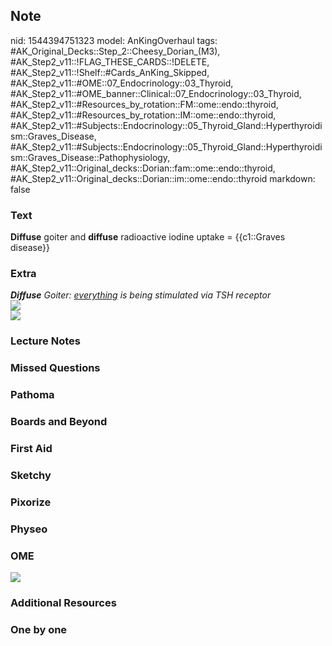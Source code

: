 ## Note
nid: 1544394751323
model: AnKingOverhaul
tags: #AK_Original_Decks::Step_2::Cheesy_Dorian_(M3), #AK_Step2_v11::!FLAG_THESE_CARDS::!DELETE, #AK_Step2_v11::!Shelf::#Cards_AnKing_Skipped, #AK_Step2_v11::#OME::07_Endocrinology::03_Thyroid, #AK_Step2_v11::#OME_banner::Clinical::07_Endocrinology::03_Thyroid, #AK_Step2_v11::#Resources_by_rotation::FM::ome::endo::thyroid, #AK_Step2_v11::#Resources_by_rotation::IM::ome::endo::thyroid, #AK_Step2_v11::#Subjects::Endocrinology::05_Thyroid_Gland::Hyperthyroidism::Graves_Disease, #AK_Step2_v11::#Subjects::Endocrinology::05_Thyroid_Gland::Hyperthyroidism::Graves_Disease::Pathophysiology, #AK_Step2_v11::Original_decks::Dorian::fam::ome::endo::thyroid, #AK_Step2_v11::Original_decks::Dorian::im::ome::endo::thyroid
markdown: false

### Text
<b>Diffuse</b> goiter and <b>diffuse</b> radioactive iodine uptake
= {{c1::Graves disease}}

### Extra
<div>
  <i><b>Diffuse</b> Goiter: <u style="">everything</u> is being
  stimulated via TSH receptor</i>
</div>
<div>
  <i><img src="paste-12043762607849475.jpg"></i>
</div><i><img src="paste-12043590809157633.jpg"></i>

### Lecture Notes


### Missed Questions


### Pathoma


### Boards and Beyond


### First Aid


### Sketchy


### Pixorize


### Physeo


### OME
<div class="ome-widget">
  <a href=
  "https://onlinemeded.org/spa/endocrinology/thyroid/acquire?ref=anki">
  <img src="_OME_AnkiFlashcards_Lesson_1.png"></a>
</div>

### Additional Resources


### One by one

